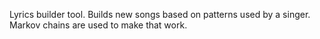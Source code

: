 Lyrics builder tool. Builds new songs based on patterns used by a singer.
Markov chains are used to make that work.
